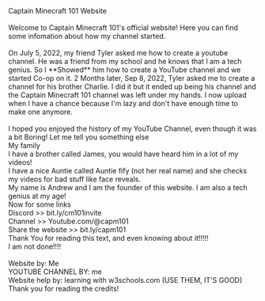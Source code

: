 <html>
   Captain Minecraft 101 Website <br /> <br />
  <body>
    Welcome to Captain Minecraft 101's official website! Here you can find some infomation about how my channel started. <br />
  <br />
      On July 5, 2022, my friend Tyler asked me how to create a youtube channel. He was a friend from my school and he knows that I am a tech genius. So I **Showed** 
      him how to create a YouTube channel and we started Co-op on it. 2 Months later, Sep 8, 2022, Tyler asked me to create a channel for his brother Charlie. I did it 
      but it ended up being his channel and the Captain Minecraft 101 channel was left under my hands. I now upload when I have a chance because I'm lazy and don't 
      have enough time to make one anymore. <br /><br />
    I hoped you enjoyed the history of my YouTube Channel, even though it was a bit Boring! Let me tell you something else <br />
      My family <br />
      I have a brother called James, you would have heard him in a lot of my videos! <br />
      I have a nice Auntie called Auntie fify (not her real name) and she checks my videos for bad stuff like face reveals. <br />
      My name is Andrew and I am the founder of this website. I am also a tech genius at my age! <br />
    Now for some links <br />
      Discord >> bit.ly/cm101invite <br />
      Channel >> Youtube.com/@capm101 <br />
      Share the website >> bit.ly/capm101 <br />
    Thank You for reading this text, and even knowing about it!!!!! <br /> 
     I am not done!!!! <br /><br />
     <Some credits>
        Website by: Me<br />
        YOUTUBE CHANNEL BY: me<br />
        Website help by: learning with w3schools.com (USE THEM, IT'S GOOD)<br / >
        Thank you for reading the credits!<br />
  </body>
 </Html>
